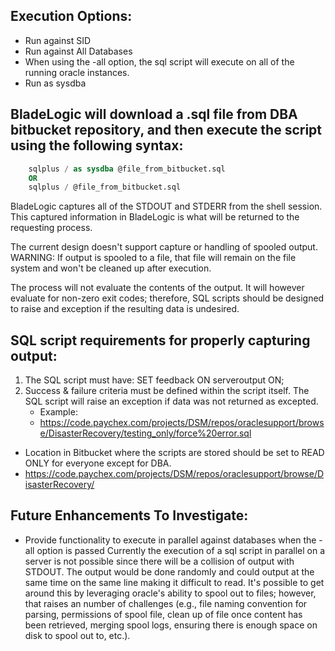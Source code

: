 ## Execution Options:
* Run against SID
* Run against All Databases
* When using the -all option, the sql script will execute on all of the running oracle instances.
* Run as sysdba


## BladeLogic will download a .sql file from DBA bitbucket repository, and then execute the script using the following syntax:

```sql
    sqlplus / as sysdba @file_from_bitbucket.sql
    OR
    sqlplus / @file_from_bitbucket.sql
```

BladeLogic captures all of the STDOUT and STDERR from the shell session. This captured information in BladeLogic is what will be returned to the requesting process.

The current design doesn't support capture or handling of spooled output. WARNING: If output is spooled to a file, that file will remain on the file system and won't be cleaned up after execution.

The process will not evaluate the contents of the output. It will however evaluate for non-zero exit codes; therefore, SQL scripts should be designed to raise and exception if the resulting data is undesired.

## SQL script requirements for properly capturing output:
1) The SQL script must have:
	 SET feedback ON serveroutput ON;
2) Success & failure criteria must be defined within the script itself. The SQL script will raise an exception if data was not returned as excepted.
     * Example:
    * https://code.paychex.com/projects/DSM/repos/oraclesupport/browse/DisasterRecovery/testing_only/force%20error.sql

* Location in Bitbucket where the scripts are stored should be set to READ ONLY for everyone except for DBA.
* https://code.paychex.com/projects/DSM/repos/oraclesupport/browse/DisasterRecovery/



## Future Enhancements To Investigate:
* Provide functionality to execute in parallel against databases when the -all option is passed
     Currently the execution of a sql script in parallel on a server is not possible since there will be a collision of output with STDOUT.
     The output would be done randomly and could output at the same time on the same line making it difficult to read.
     It's possible to get around this by leveraging oracle's ability to spool out to files; however, that raises 
     an number of challenges (e.g., file naming convention for parsing, permissions of spool file, clean up of file once content has been retrieved, merging spool logs, ensuring there is enough space on disk to spool out to, etc.).

